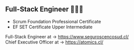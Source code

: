 ## Full-Stack Engineer 👨🏻‍💻 
* Scrum Foundation Professional Certificate 
* EF SET Certificate Upper Intermediate
                            
Full-Stack Engineer at → https://www.seguroscencosud.cl/                                          
Chief Executive Officer at → https://atomics.cl/                                                               
